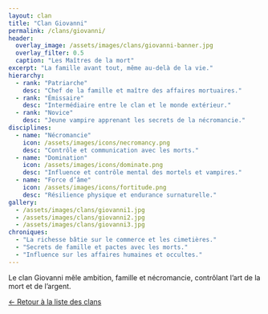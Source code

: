 ```yaml
---
layout: clan
title: "Clan Giovanni"
permalink: /clans/giovanni/
header:
  overlay_image: /assets/images/clans/giovanni-banner.jpg
  overlay_filter: 0.5
  caption: "Les Maîtres de la mort"
excerpt: "La famille avant tout, même au-delà de la vie."
hierarchy:
  - rank: "Patriarche"
    desc: "Chef de la famille et maître des affaires mortuaires."
  - rank: "Émissaire"
    desc: "Intermédiaire entre le clan et le monde extérieur."
  - rank: "Novice"
    desc: "Jeune vampire apprenant les secrets de la nécromancie."
disciplines:
  - name: "Nécromancie"
    icon: /assets/images/icons/necromancy.png
    desc: "Contrôle et communication avec les morts."
  - name: "Domination"
    icon: /assets/images/icons/dominate.png
    desc: "Influence et contrôle mental des mortels et vampires."
  - name: "Force d’âme"
    icon: /assets/images/icons/fortitude.png
    desc: "Résilience physique et endurance surnaturelle."
gallery:
  - /assets/images/clans/giovanni1.jpg
  - /assets/images/clans/giovanni2.jpg
  - /assets/images/clans/giovanni3.jpg
chroniques:
  - "La richesse bâtie sur le commerce et les cimetières."
  - "Secrets de famille et pactes avec les morts."
  - "Influence sur les affaires humaines et occultes."
---
```


Le clan Giovanni mêle ambition, famille et nécromancie, contrôlant l’art de la mort et de l’argent.

[← Retour à la liste des clans](/clans/)